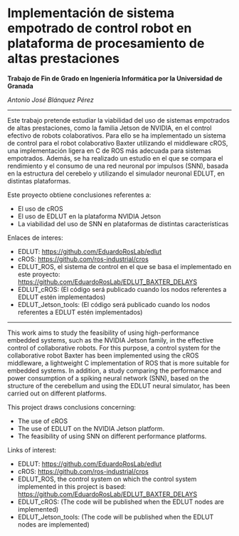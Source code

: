# Implementación de sistema empotrado de control robot en plataforma de procesamiento de altas prestaciones
**Trabajo de Fin de Grado en Ingeniería Informática por la Universidad de Granada**

*Antonio José Blánquez Pérez*

---

Este trabajo pretende estudiar la viabilidad del uso de sistemas empotrados de altas prestaciones, como la familia Jetson de NVIDIA, en el control efectivo de robots colaborativos. Para ello se ha implementado un sistema de control para el robot colaborativo Baxter utilizando el middleware cROS, una implementación ligera en C de ROS más adecuada para sistemas empotrados. Además, se ha realizado un estudio en el que se compara el rendimiento y el consumo de una red neuronal por impulsos (SNN), basada en la estructura del cerebelo y utilizando el simulador neuronal EDLUT, en distintas plataformas.

Este proyecto obtiene conclusiones referentes a:
- El uso de cROS
- El uso de EDLUT en la plataforma NVIDIA Jetson
- La viabilidad del uso de SNN en plataformas de distintas características

Enlaces de interes:
- EDLUT: https://github.com/EduardoRosLab/edlut
- cROS: https://github.com/ros-industrial/cros
- EDLUT_ROS, el sistema de control en el que se basa el implementado en este proyecto: https://github.com/EduardoRosLab/EDLUT_BAXTER_DELAYS
- EDLUT_cROS: (El código será publicado cuando los nodos referentes a EDLUT estén implementados)
- EDLUT_Jetson_tools: (El código será publicado cuando los nodos referentes a EDLUT estén implementados)

---

This work aims to study the feasibility of using high-performance embedded systems, such as the NVIDIA Jetson family, in the effective control of collaborative robots. For this purpose, a control system for the collaborative robot Baxter has been implemented using the cROS middleware, a lightweight C implementation of ROS that is more suitable for embedded systems. In addition, a study comparing the performance and power consumption of a spiking neural network (SNN), based on the structure of the cerebellum and using the EDLUT neural simulator, has been carried out on different platforms.

This project draws conclusions concerning:
- The use of cROS
- The use of EDLUT on the NVIDIA Jetson platform.
- The feasibility of using SNN on different performance platforms.

Links of interest:
- EDLUT: https://github.com/EduardoRosLab/edlut
- cROS: https://github.com/ros-industrial/cros
- EDLUT_ROS, the control system on which the control system implemented in this project is based: https://github.com/EduardoRosLab/EDLUT_BAXTER_DELAYS
- EDLUT_cROS: (The code will be published when the EDLUT nodes are implemented)
- EDLUT_Jetson_tools: (The code will be published when the EDLUT nodes are implemented)
